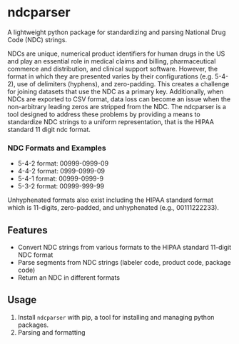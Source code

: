 # ndcparser
A lightweight python package for standardizing and parsing National Drug Code (NDC) strings. 

NDCs are unique, numerical product identifiers for human drugs in the US and play an essential role in medical claims and billing, pharmaceutical commerce and distribution, and clinical support software. However, the format in which they are presented varies by their configurations (e.g. 5-4-2), use of delimiters (hyphens), and zero-padding. This creates a challenge for joining datasets that use the NDC as a primary key. Additionally, when NDCs are exported to CSV format, data loss can become an issue when the non-arbitrary leading zeros are stripped from the NDC. The ndcparser is a tool designed to address these problems by providing a means to standardize NDC strings to a uniform representation, that is the HIPAA standard 11 digit ndc format.  

### NDC Formats and Examples
* 5-4-2 format: 00999-0999-09
* 4-4-2 format: 0999-0999-09
* 5-4-1 format: 00999-0999-9
* 5-3-2 format: 00999-999-99

Unhyphenated formats also exist including the HIPAA standard format which is 11-digits, zero-padded, and unhyphenated (e.g., 00111222233).

## Features
- Convert NDC strings from various formats to the HIPAA standard 11-digit NDC format
- Parse segments from NDC strings (labeler code, product code, package code)
- Return an NDC in different formats

## Usage
1. Install `ndcparser` with pip, a tool for installing and managing python packages.
2. Parsing and formatting
```

```